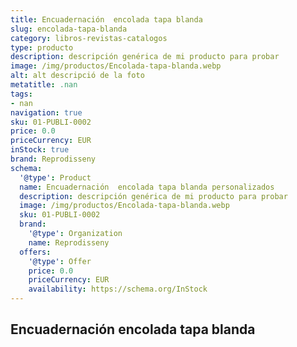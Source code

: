 ```yaml
---
title: Encuadernación  encolada tapa blanda
slug: encolada-tapa-blanda
category: libros-revistas-catalogos
type: producto
description: descripción genérica de mi producto para probar
image: /img/productos/Encolada-tapa-blanda.webp
alt: alt descripció de la foto
metatitle: .nan
tags:
- nan
navigation: true
sku: 01-PUBLI-0002
price: 0.0
priceCurrency: EUR
inStock: true
brand: Reprodisseny
schema:
  '@type': Product
  name: Encuadernación  encolada tapa blanda personalizados
  description: descripción genérica de mi producto para probar
  image: /img/productos/Encolada-tapa-blanda.webp
  sku: 01-PUBLI-0002
  brand:
    '@type': Organization
    name: Reprodisseny
  offers:
    '@type': Offer
    price: 0.0
    priceCurrency: EUR
    availability: https://schema.org/InStock
---
```


## Encuadernación  encolada tapa blanda


